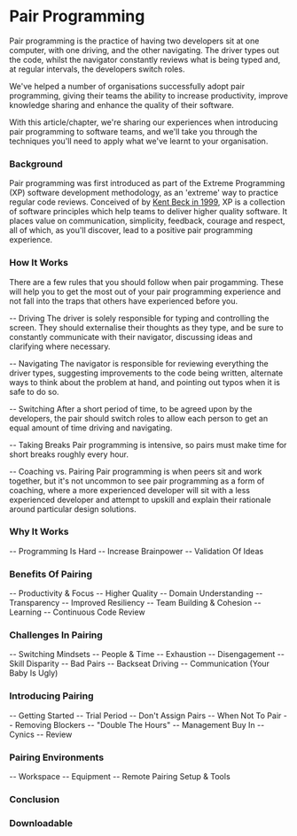 # Pair Programming
Pair programming is the practice of having two developers sit at one computer, with one driving, and the other navigating. The driver types out the code, whilst the navigator constantly reviews what is being typed and, at regular intervals, the developers switch roles.

We've helped a number of organisations successfully adopt pair programming, giving their teams the ability to increase productivity, improve knowledge sharing and enhance the quality of their software.

With this article/chapter, we're sharing our experiences when introducing pair programming to software teams, and we'll take you through the techniques you'll need to apply what we've learnt to your organisation.

### Background
Pair programming was first introduced as part of the Extreme Programming (XP) software development methodology, as an 'extreme' way to practice regular code reviews. Conceived of by [Kent Beck in 1999](https://www.amazon.co.uk/Extreme-Programming-Explained-Embrace-Change/dp/0201616416), XP is a collection of software principles which help teams to deliver higher quality software. It places value on communication, simplicity, feedback, courage and respect, all of which, as you'll discover, lead to a positive pair programming experience. 

### How It Works
There are a few rules that you should follow when pair progamming. These will help you to get the most out of your pair programming experience and not fall into the traps that others have experienced before you. 

-- Driving
The driver is solely responsible for typing and controlling the screen. They should externalise their thoughts as they type, and be sure to constantly communicate with their navigator, discussing ideas and clarifying where necessary.

-- Navigating
The navigator is responsible for reviewing everything the driver types, suggesting improvements to the code being written, alternate ways to think about the problem at hand, and pointing out typos when it is safe to do so.

-- Switching
After a short period of time, to be agreed upon by the developers, the pair should switch roles to allow each person to get an equal amount of time driving and navigating.

-- Taking Breaks
Pair programming is intensive, so pairs must make time for short breaks roughly every hour.

-- Coaching vs. Pairing
Pair programming is when peers sit and work together, but it's not uncommon to see pair programming as a form of coaching, where a more experienced developer will sit with a less experienced developer and attempt to upskill and explain their rationale around particular design solutions.

### Why It Works
-- Programming Is Hard
-- Increase Brainpower
-- Validation Of Ideas

### Benefits Of Pairing
-- Productivity & Focus
-- Higher Quality
-- Domain Understanding
-- Transparency
-- Improved Resiliency
-- Team Building & Cohesion
-- Learning
-- Continuous Code Review

### Challenges In Pairing
-- Switching Mindsets
-- People & Time
-- Exhaustion
-- Disengagement
-- Skill Disparity
-- Bad Pairs
-- Backseat Driving
-- Communication (Your Baby Is Ugly)

### Introducing Pairing
-- Getting Started
-- Trial Period
-- Don't Assign Pairs
-- When Not To Pair
-- Removing Blockers
    -- "Double The Hours"
    -- Management Buy In
    -- Cynics
-- Review

### Pairing Environments
-- Workspace
-- Equipment
-- Remote Pairing Setup & Tools

### Conclusion

### Downloadable 